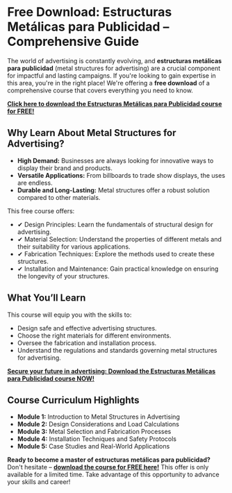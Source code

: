 # Free Download: Estructuras Metálicas para Publicidad – Comprehensive Guide

The world of advertising is constantly evolving, and **estructuras metálicas para publicidad** (metal structures for advertising) are a crucial component for impactful and lasting campaigns. If you're looking to gain expertise in this area, you're in the right place! We're offering a **free download** of a comprehensive course that covers everything you need to know.

[**Click here to download the Estructuras Metálicas para Publicidad course for FREE!**](https://udemywork.com/estructuras-metalicas-para-publicidad)

## Why Learn About Metal Structures for Advertising?

*   **High Demand:** Businesses are always looking for innovative ways to display their brand and products.
*   **Versatile Applications:** From billboards to trade show displays, the uses are endless.
*   **Durable and Long-Lasting:** Metal structures offer a robust solution compared to other materials.

This free course offers:

*   ✔ Design Principles: Learn the fundamentals of structural design for advertising.
*   ✔ Material Selection: Understand the properties of different metals and their suitability for various applications.
*   ✔ Fabrication Techniques: Explore the methods used to create these structures.
*   ✔ Installation and Maintenance: Gain practical knowledge on ensuring the longevity of your structures.

## What You’ll Learn

This course will equip you with the skills to:

*   Design safe and effective advertising structures.
*   Choose the right materials for different environments.
*   Oversee the fabrication and installation process.
*   Understand the regulations and standards governing metal structures for advertising.

[**Secure your future in advertising: Download the Estructuras Metálicas para Publicidad course NOW!**](https://udemywork.com/estructuras-metalicas-para-publicidad)

## Course Curriculum Highlights

*   **Module 1:** Introduction to Metal Structures in Advertising
*   **Module 2:** Design Considerations and Load Calculations
*   **Module 3:** Metal Selection and Fabrication Processes
*   **Module 4:** Installation Techniques and Safety Protocols
*   **Module 5:** Case Studies and Real-World Applications

**Ready to become a master of estructuras metálicas para publicidad?** Don't hesitate – [**download the course for FREE here!**](https://udemywork.com/estructuras-metalicas-para-publicidad) This offer is only available for a limited time. Take advantage of this opportunity to advance your skills and career!
